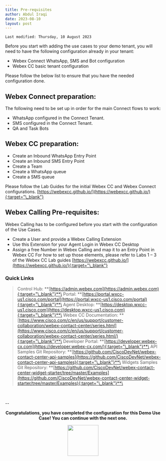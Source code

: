 ```yaml
---
title: Pre-requisites
author: Abdul Iraqi
date: 2023-08-10
layout: post
---
```


```
Last modified: Thursday, 10 August 2023
```

Before you start with adding the use cases to your demo tenant, you will need to have the following configuration already in your tenant:

- Webex Connect WhatsApp, SMS and Bot configuration
- Webex CC basic tenant configuration

Please follow the below list to ensure that you have the needed configuration done. 

## Webex Connect preparation:

The following need to be set up in order for the main Connect flows to work:
-	WhatsApp configured in the Connect Tenant.
- SMS configured in the Connect Tenant.
-	QA and Task Bots

## Webex CC preparation:

- Create an Inbound WhatsApp Entry Point 
- Create an Inbound SMS Entry Point  
- Create a Team 
- Create a WhatsApp queue 
- Create a SMS queue 

Please follow the Lab Guides for the initial Webex CC and Webex Connect configurations. 
[https://webexcc.github.io/](https://webexcc.github.io/){:target="\_blank"}

## Webex Calling Pre-requisites:

Webex Calling has to be configured before you start with the configuration of the Use Cases.
-	Create a User and provide a Webex Calling Extension
-	Use this Extension for your Agent Login in Webex CC Desktop
-	Assign a free Number  in Webex Calling and map it to an Entry Point in Webex CC
For how to set up those elements, please refer to Labs 1 – 3 of the Webex CC Lab guides 
[https://webexcc.github.io/](https://webexcc.github.io/){:target="\_blank"}



### Quick Links

> Control Hub: **[https://admin.webex.com](https://admin.webex.com){:target="\_blank"}**\
> Portal: **[https://portal.wxcc-us1.cisco.com/portal](https://portal.wxcc-us1.cisco.com/portal){:target="\_blank"}**\
> Agent Desktop: **[https://desktop.wxcc-us1.cisco.com](https://desktop.wxcc-us1.cisco.com){:target="\_blank"}**\
> Webex CC Documentation: **[https://www.cisco.com/c/en/us/support/customer-collaboration/webex-contact-center/series.html](https://www.cisco.com/c/en/us/support/customer-collaboration/webex-contact-center/series.html/){:target="\_blank"}**\
> Developer Portal: **[https://developer.webex-cx.com](https://developer.webex-cx.com/){:target="\_blank"}**\
> API Samples Git Repository: **[https://github.com/CiscoDevNet/webex-contact-center-api-samples](https://github.com/CiscoDevNet/webex-contact-center-api-samples){:target="\_blank"}**\
> Widgets Samples Git Repository: **[https://github.com/CiscoDevNet/webex-contact-center-widget-starter/tree/master/Examples](https://github.com/CiscoDevNet/webex-contact-center-widget-starter/tree/master/Examples){:target="\_blank"}**\
> 
<br>
<br>
--

  <script>
    document.addEventListener('DOMContentLoaded', () => {
      console.log('DOMContentLoaded OKOK')
    })

    window.addEventListener('load', () => {
      console.log('window load OK')
    })
  </script>

<p style="text-align:center"><strong>Congratulations, you have completed the configuration for this Demo Use Case! You can continue with the next one.</strong></p>
		
<center><img src="https://webexcctsa.github.io/wxcc-usecases/assets/gitbook/images/webex-small.png" width="100"></center>
